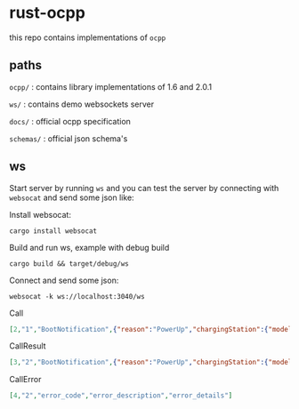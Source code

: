 # rust-ocpp

this repo contains implementations of `ocpp`

## paths

`ocpp/` : contains library implementations of 1.6 and 2.0.1

`ws/` : contains demo websockets server

`docs/` : official ocpp specification

`schemas/` : official json schema's

## ws

Start server by running `ws` and you can test the
server by connecting with `websocat` and send some json
like:

Install websocat:

```shell
cargo install websocat
```

Build and run ws, example with debug build

```shell
cargo build && target/debug/ws
```

Connect and send some json:

```shell
websocat -k ws://localhost:3040/ws
```

Call

```json
[2,"1","BootNotification",{"reason":"PowerUp","chargingStation":{"model":"SingleSocketCharger","vendorName":"VendorX"}}]
```

CallResult

```json
[3,"2","BootNotification",{"reason":"PowerUp","chargingStation":{"model":"SingleSocketCharger","vendorName":"VendorX"}}]
```

CallError

```json
[4,"2","error_code","error_description","error_details"]
```
